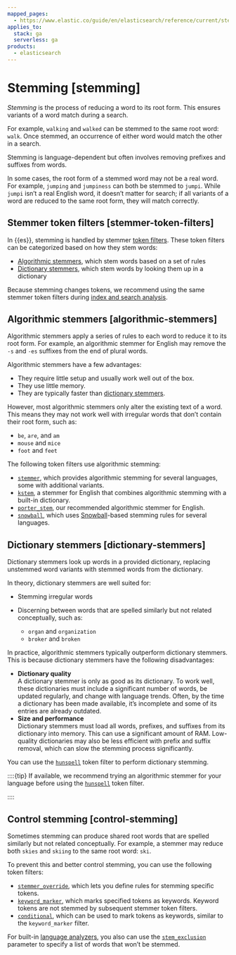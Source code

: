 ```yaml
---
mapped_pages:
  - https://www.elastic.co/guide/en/elasticsearch/reference/current/stemming.html
applies_to:
  stack: ga
  serverless: ga
products:
  - elasticsearch
---
```


# Stemming [stemming]

*Stemming* is the process of reducing a word to its root form. This ensures variants of a word match during a search.

For example, `walking` and `walked` can be stemmed to the same root word: `walk`. Once stemmed, an occurrence of either word would match the other in a search.

Stemming is language-dependent but often involves removing prefixes and suffixes from words.

In some cases, the root form of a stemmed word may not be a real word. For example, `jumping` and `jumpiness` can both be stemmed to `jumpi`. While `jumpi` isn’t a real English word, it doesn’t matter for search; if all variants of a word are reduced to the same root form, they will match correctly.

## Stemmer token filters [stemmer-token-filters]

In {{es}}, stemming is handled by stemmer [token filters](anatomy-of-an-analyzer.md#analyzer-anatomy-token-filters). These token filters can be categorized based on how they stem words:

* [Algorithmic stemmers](#algorithmic-stemmers), which stem words based on a set of rules
* [Dictionary stemmers](#dictionary-stemmers), which stem words by looking them up in a dictionary

Because stemming changes tokens, we recommend using the same stemmer token filters during [index and search analysis](index-search-analysis.md).


## Algorithmic stemmers [algorithmic-stemmers]

Algorithmic stemmers apply a series of rules to each word to reduce it to its root form. For example, an algorithmic stemmer for English may remove the `-s` and `-es` suffixes from the end of plural words.

Algorithmic stemmers have a few advantages:

* They require little setup and usually work well out of the box.
* They use little memory.
* They are typically faster than [dictionary stemmers](#dictionary-stemmers).

However, most algorithmic stemmers only alter the existing text of a word. This means they may not work well with irregular words that don’t contain their root form, such as:

* `be`, `are`, and `am`
* `mouse` and `mice`
* `foot` and `feet`

The following token filters use algorithmic stemming:

* [`stemmer`](elasticsearch://reference/text-analysis/analysis-stemmer-tokenfilter.md), which provides algorithmic stemming for several languages, some with additional variants.
* [`kstem`](elasticsearch://reference/text-analysis/analysis-kstem-tokenfilter.md), a stemmer for English that combines algorithmic stemming with a built-in dictionary.
* [`porter_stem`](elasticsearch://reference/text-analysis/analysis-porterstem-tokenfilter.md), our recommended algorithmic stemmer for English.
* [`snowball`](elasticsearch://reference/text-analysis/analysis-snowball-tokenfilter.md), which uses [Snowball](https://snowballstem.org/)-based stemming rules for several languages.


## Dictionary stemmers [dictionary-stemmers]

Dictionary stemmers look up words in a provided dictionary, replacing unstemmed word variants with stemmed words from the dictionary.

In theory, dictionary stemmers are well suited for:

* Stemming irregular words
* Discerning between words that are spelled similarly but not related conceptually, such as:

    * `organ` and `organization`
    * `broker` and `broken`


In practice, algorithmic stemmers typically outperform dictionary stemmers. This is because dictionary stemmers have the following disadvantages:

* **Dictionary quality**<br> A dictionary stemmer is only as good as its dictionary. To work well, these dictionaries must include a significant number of words, be updated regularly, and change with language trends. Often, by the time a dictionary has been made available, it’s incomplete and some of its entries are already outdated.
* **Size and performance**<br> Dictionary stemmers must load all words, prefixes, and suffixes from its dictionary into memory. This can use a significant amount of RAM. Low-quality dictionaries may also be less efficient with prefix and suffix removal, which can slow the stemming process significantly.

You can use the [`hunspell`](elasticsearch://reference/text-analysis/analysis-hunspell-tokenfilter.md) token filter to perform dictionary stemming.

::::{tip}
If available, we recommend trying an algorithmic stemmer for your language before using the [`hunspell`](elasticsearch://reference/text-analysis/analysis-hunspell-tokenfilter.md) token filter.

::::



## Control stemming [control-stemming]

Sometimes stemming can produce shared root words that are spelled similarly but not related conceptually. For example, a stemmer may reduce both `skies` and `skiing` to the same root word: `ski`.

To prevent this and better control stemming, you can use the following token filters:

* [`stemmer_override`](elasticsearch://reference/text-analysis/analysis-stemmer-override-tokenfilter.md), which lets you define rules for stemming specific tokens.
* [`keyword_marker`](elasticsearch://reference/text-analysis/analysis-keyword-marker-tokenfilter.md), which marks specified tokens as keywords. Keyword tokens are not stemmed by subsequent stemmer token filters.
* [`conditional`](elasticsearch://reference/text-analysis/analysis-condition-tokenfilter.md), which can be used to mark tokens as keywords, similar to the `keyword_marker` filter.

For built-in [language analyzers](elasticsearch://reference/text-analysis/analysis-lang-analyzer.md), you also can use the [`stem_exclusion`](elasticsearch://reference/text-analysis/analysis-lang-analyzer.md#_excluding_words_from_stemming) parameter to specify a list of words that won’t be stemmed.


